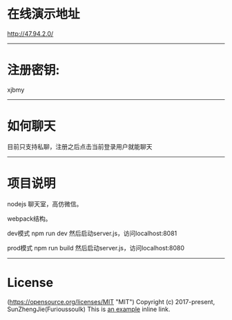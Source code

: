# 在线演示地址
http://47.94.2.0/
***
# 注册密钥:
xjbmy
***
# 如何聊天
目前只支持私聊，注册之后点击当前登录用户就能聊天
***
# 项目说明
nodejs 聊天室，高仿微信。  

webpack结构。  

dev模式 npm run dev 然后启动server.js，访问localhost:8081  

prod模式 npm run build 然后启动server.js，访问localhost:8080  

***
# License
(https://opensource.org/licenses/MIT "MIT")
Copyright (c) 2017-present,  SunZhengJie(Furioussoulk)
This is [an example](http://example.com/ "Title") inline link.
